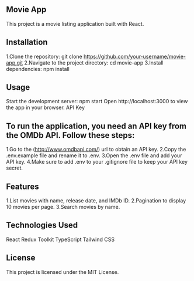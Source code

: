 ## Movie App

This project is a movie listing application built with React.

## Installation

1.Clone the repository: git clone https://github.com/your-username/movie-app.git
2.Navigate to the project directory: cd movie-app
3.Install dependencies: npm install

## Usage

Start the development server: npm start
Open http://localhost:3000 to view the app in your browser.
API Key

## To run the application, you need an API key from the OMDb API. Follow these steps:

1.Go to the (http://www.omdbapi.com/) url to obtain an API key.
2.Copy the .env.example file and rename it to .env.
3.Open the .env file and add your API key.
4.Make sure to add .env to your .gitignore file to keep your API key secret.

## Features

1.List movies with name, release date, and IMDb ID.
2.Pagination to display 10 movies per page.
3.Search movies by name.

## Technologies Used

React
Redux Toolkit
TypeScript
Tailwind CSS

## License

This project is licensed under the MIT License.
